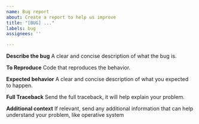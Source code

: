 ```yaml
---
name: Bug report
about: Create a report to help us improve
title: "[BUG] ..."
labels: bug
assignees: ''

---
```


**Describe the bug**
A clear and concise description of what the bug is.

**To Reproduce**
Code that reproduces the behavior.

**Expected behavior**
A clear and concise description of what you expected to happen.

**Full Traceback**
Send the full traceback, it will help explain your problem.

**Additional context**
If relevant, send any additional information that can help understand your problem, like operative system
